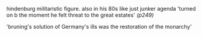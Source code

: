hindenburg militaristic figure. also in his 80s like just junker agenda 'turned on b the moment he felt threat to the great estates' *(p249)*

'bruning's solution of Germany's ills was the restoration of the monarchy'